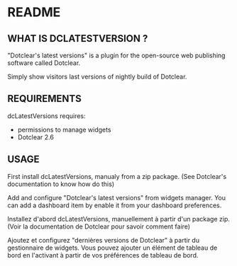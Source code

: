 # README

## WHAT IS DCLATESTVERSION ?

"Dotclear's latest versions" is a plugin for the open-source 
web publishing software called Dotclear.

Simply show visitors last versions of nightly build of Dotclear.

## REQUIREMENTS

 dcLatestVersions requires: 

  * permissions to manage widgets
  * Dotclear 2.6

## USAGE

First install dcLatestVersions, manualy from a zip package.
(See Dotclear's documentation to know how do this)

Add and configure "Dotclear's latest versions" from widgets manager.
You can add a dashboard item by enable it from your dashboard preferences.


Installez d'abord dcLatestVersions, manuellement à partir d'un package zip.
(Voir la documentation de Dotclear pour savoir comment faire)

Ajoutez et configurez "dernières versions de Dotclear" à partir du gestionnaire de widgets.
Vous pouvez ajouter un élément de tableau de bord en l'activant à partir de vos préférences de tableau de bord.
